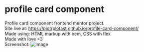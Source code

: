 # profile card component
 Profile card component frontend mentor project. <br />
 Site live at: https://piotrplotast.github.io/profile-card-component/ <br />
 Made using: HTML markup with bem, CSS with flex <br />
 Made with love <3 <br />
 Screenshot: ![image](https://github.com/PiotrPlotast/profile-card-component/assets/89207478/1d6a1c43-f9d7-4734-b4aa-f81cfcbd53f5)

